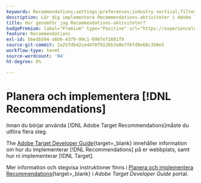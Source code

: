 ```yaml
---
keywords: Recommendations;settings;preferences;industry vertical;filter inkompatibla villkor;default host group;thumb base url;recommendations api token
description: Lär dig implementera Recommendations-aktiviteter i Adobe Target.
title: Hur genomför jag Recommendations-aktiviteter?
badgePremium: label="Premium" type="Positive" url="https://experienceleague.adobe.com/docs/target/using/introduction/intro.html?lang=en#premium newtab=true" tooltip="See what's included in Target Premium."
feature: Recommendations
exl-id: b6edb504-a8b6-4379-99c1-6907e71601f9
source-git-commit: 2a25fdb42ce4470f9126b7e0e7f6fd9e60c350e5
workflow-type: tm+mt
source-wordcount: '94'
ht-degree: 0%

---
```


# Planera och implementera [!DNL Recommendations]

Innan du börjar använda [!DNL Adobe Target Recommendations]måste du utföra flera steg.

The [Adobe Target Developer Guide](https://experienceleague.corp.adobe.com/docs/target-dev/developer/overview.html){target=_blank} innehåller information om hur du implementerar [!DNL Recommendations] på er webbplats, samt hur ni implementerar [!DNL Target].

Mer information och stegvisa instruktioner finns i [Planera och implementera Recommendations](https://experienceleague.corp.adobe.com/docs/target-dev/developer/recommendations.html){target=_blank} i *Adobe Target Developer Guide* portal.
